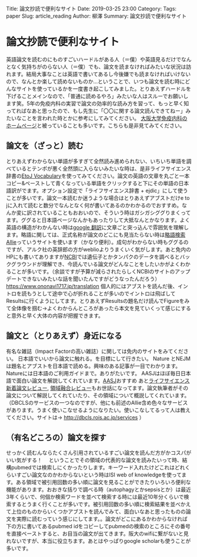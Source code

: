 Title: 論文抄読で便利なサイト
Date: 2019-03-25 23:00
Category:
Tags: paper
Slug: article_reading
Author: 柳澤
Summary: 論文抄読で便利なサイト


# 論文抄読で便利なサイト

英語論文を読むのにものすごいハードルがある人（＝僕）や英語見るだけでなんとなく気持ちがのらない人（＝僕）でも、論文を読まなければみたいな状況は訪れます。結局大事なことは英語で書いてあるし今後嫌でも読まなければいけないので、なんとか楽して読めないものか…ということで、いつも論文を読む時にどんなサイトを使っているかを一度書き起こしてみました。とりあえずハードルを下げることメインなので、「普通に読めるやろ」みたいな人はスルーでお願いします笑。5年の免疫内科の実習で論文の効率的な読み方を習って、もっと早く知ってればなあと思ったので、もし先生に「〇〇に関する論文読んできてねー」みたいなことを言われた時とかに参考にしてみてください。 [大阪大学免疫内科のホームページ](http://www.imed3.med.osaka-u.ac.jp/education/education01.html)と被っていることも多いです。こちらも是非見てみてください。

## 論文を（ざっと）読む 　

とりあえずわからない単語が多すぎて全然読み進められない、いちいち単語を調べているとテンポが悪く全然頭に入らないみたいな時は、是非ライフサイエンス辞書の[EtoJ Vocabulary](https://lsd-project.jp/ja/service/etoj_v/index.html)を使ってみてください。論文の英語の文章を丸ごと一本コピー&ペーストして青くなっている単語をクリックすると下にその単語の日本語訳がでます。オプション設定で「ライフサイエンス辞書 + ejdic」にして使うことが多いです。論文一本読むか迷うような場合はとりあえずアブストだけe to jに入れて読むと数分でなんとなく何が書いてあるのかわかるのでおすすめ。なんか変に訳されていることもおおいので、そういう時はガシガシググりまくってます。ググると日本語ページなんかもあったりして大抵なんとかなります。よく英語の構造がわかんない時は[google 翻訳](https://translate.google.co.jp/?hl=ja)に文章ごと突っ込んで雰囲気を理解します。略語に関しては、正式名称が論文のどこにも見当たらない時は[略語検索Allie](http://allie.dbcls.jp/ja)っていうサイトを使います（かなり便利）。成句がわからない時もググるのですが、アルク社の英辞郎の方がweblioよりうまくいく気がします。あと免内のHPにも書いてありますが[NCBI](https://www.ncbi.nlm.nih.gov)では遺伝子とかタンパクのデータを調べるとバックグラウンドが理解でき、今読んでいる論文がどんなことをしたいかがよくわかることが多いです。（余談ですが予算が減らされたらしくNCBIのサイトのアップデートできないみたいな話を聞いたんですがどうなったんだろう） https://www.ononavi1717.jp/translation 個人的にはアブストを読んだ後、イントロを読もうとして途中で心が折れることが多いのでイントロは飛ばしてResultsに行くようにしてます。とりあえずResultsの題名だけ読んでFigureをみて全体像を掴む→よくわからんところがあったら本文を見ていくって感じにすると意外と早く大体の内容が把握できます。

## 論文と（とりあえず）身近になる

有名な雑誌（Impact Factorの高い雑誌）に関しては免内のサイトをみてください。 日本語でいいから論文に触れる。を目標にして行きたい。 Nature とNEJMは題名とアブストを日本語で読める。興味のある記事が一目でわかります。Natureには日本語のご利用ガイドまで。ありがたいです。 AASJはほぼ毎日日本語で面白い論文を解説してくれています。[AASJ](http://aasj.jp/watch.html)おすすめ あと[ライフサイエンス新着論文レビュー](http://first.lifesciencedb.jp), [領域融合レビュー](http://leading.lifesciencedb.jp)もお世話になってます。論文執筆者がその論文について解説してくれていたり、その領域について概説してくれています。（DBCLSのサービスの一つなのですが、他にも前述のAllie含め色々なサービスがあります。うまく使いこなせるようになりたい。使いこなしてるって人は教えてください。サイトは→ http://dbcls.rois.ac.jp/services ）

## （有名どころの）論文を探す

せっかく読むんならたくさん引用されているすごい論文を読んだ方がかコスパがいい気がする！ 　ということでその領域の代表的な論文を読みたいって時、結構pubmedでは検索しにくかったりします。キーワード入れたけどこれはどれくらいすごい論文なのかわからないという時はISI web of knowledgeを使ってます。ある領域で被引用回数の多い順に論文を見ることができたりいろいろ便利な機能があります。おおきな括りで調べる時（autophagyとかsepsisとか）は最近3年くらいで、何個か検索ワードを並べて検索する時には最近10年分くらいで検索するとうまく行くことが多いです。被引用回数の多い順に検索結果を並べかえて上位のものからいくつかアブストを読んでみて、面白いなあと思ったものの論文を実際に読むっていう感じにしてます。。論文がどこにあるかわからなければ下の方に書いてあるpubmed idをコピーしてpubmedの検索のところにその番号を直接ペーストすると、お目当の論文が出てきます。阪大のwifiに繋がないと見れないですが、本当に役立ちます。あとはやっぱりgoogle scholarも使うことが多いです。
